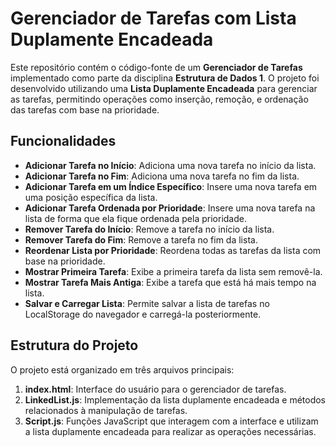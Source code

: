 # Gerenciador de Tarefas com Lista Duplamente Encadeada

Este repositório contém o código-fonte de um **Gerenciador de Tarefas** implementado como parte da disciplina **Estrutura de Dados 1**. O projeto foi desenvolvido utilizando uma **Lista Duplamente Encadeada** para gerenciar as tarefas, permitindo operações como inserção, remoção, e ordenação das tarefas com base na prioridade.

## Funcionalidades

- **Adicionar Tarefa no Início**: Adiciona uma nova tarefa no início da lista.
- **Adicionar Tarefa no Fim**: Adiciona uma nova tarefa no fim da lista.
- **Adicionar Tarefa em um Índice Específico**: Insere uma nova tarefa em uma posição específica da lista.
- **Adicionar Tarefa Ordenada por Prioridade**: Insere uma nova tarefa na lista de forma que ela fique ordenada pela prioridade.
- **Remover Tarefa do Início**: Remove a tarefa no início da lista.
- **Remover Tarefa do Fim**: Remove a tarefa no fim da lista.
- **Reordenar Lista por Prioridade**: Reordena todas as tarefas da lista com base na prioridade.
- **Mostrar Primeira Tarefa**: Exibe a primeira tarefa da lista sem removê-la.
- **Mostrar Tarefa Mais Antiga**: Exibe a tarefa que está há mais tempo na lista.
- **Salvar e Carregar Lista**: Permite salvar a lista de tarefas no LocalStorage do navegador e carregá-la posteriormente.

## Estrutura do Projeto

O projeto está organizado em três arquivos principais:

1. **index.html**: Interface do usuário para o gerenciador de tarefas.
2. **LinkedList.js**: Implementação da lista duplamente encadeada e métodos relacionados à manipulação de tarefas.
3. **Script.js**: Funções JavaScript que interagem com a interface e utilizam a lista duplamente encadeada para realizar as operações necessárias.

